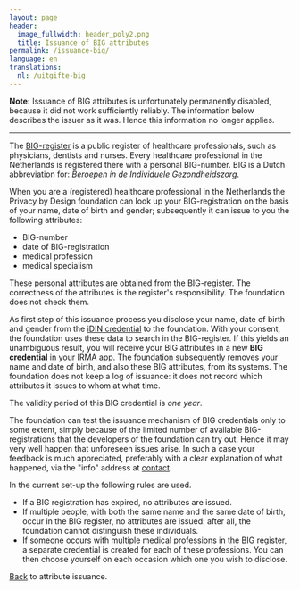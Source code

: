 ```yaml
---
layout: page
header:
  image_fullwidth: header_poly2.png
  title: Issuance of BIG attributes
permalink: /issuance-big/
language: en
translations:
  nl: /uitgifte-big
---
```


**Note:** Issuance of BIG attributes is unfortunately permanently disabled,
because it did not work sufficiently reliably. The information below describes
the issuer as it was. Hence this information no longer applies.

---

The [BIG-register](https://english.bigregister.nl/) is a public
register of healthcare professionals, such as physicians, dentists and
nurses. Every healthcare professional in the Netherlands is registered
there with a personal BIG-number. BIG is a Dutch abbreviation for:
*Beroepen in de Individuele Gezondheidszorg*.

When you are a (registered) healthcare professional in the Netherlands
the Privacy by Design foundation can look up your BIG-registration on
the basis of your name, date of birth and gender; subsequently it can
issue to you the following attributes:

 * BIG-number
 * date of BIG-registration
 * medical profession
 * medical specialism

These personal attributes are obtained from the BIG-register.  The
correctness of the attributes is the register's responsibility. The
foundation does not check them.

As first step of this issuance process you disclose your name, date of
birth and gender from the [iDIN credential](/issuance-idin) to the
foundation. With your consent, the foundation uses these data to
search in the BIG-register. If this yields an unambiguous result, you
will receive your BIG attributes in a new **BIG credential** in your
IRMA app.  The foundation subsequently removes your name and date of
birth, and also these BIG attributes, from its systems. The foundation
does not keep a log of issuance: it does not record which attributes
it issues to whom at what time.

The validity period of this BIG credential is *one year*.

The foundation can test the issuance mechanism of BIG credentials only
to some extent, simply because of the limited number of available
BIG-registrations that the developers of the foundation can try out.
Hence it may very well happen that unforeseen issues arise. In such a
case your feedback is much appreciated, preferably with a clear
explanation of what happened, via the "info" address at
[contact](/contact-en).

In the current set-up the following rules are used.

* If a BIG registration has expired, no attributes are issued.
* If multiple people, with both the same name and the same date of
  birth, occur in the BIG register, no attributes are issued: after
  all, the foundation cannot distinguish these individuals.
* If someone occurs with multiple medical professions in the BIG
  register, a separate credential is created for each of these
  professions. You can then choose yourself on each occasion
  which one you wish to disclose.

[Back](/issuance) to attribute issuance.
